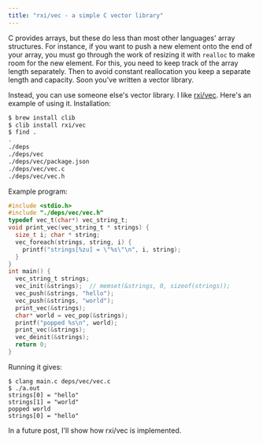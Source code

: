 ```yaml
---
title: "rxi/vec - a simple C vector library"
---
```


C provides arrays, but these do less than most other languages' array structures. For instance, if you want to push a new element onto the end of your array, you must go through the work of resizing it with `realloc` to make room for the new element. For this, you need to keep track of the array length separately. Then to avoid constant reallocation you keep a separate length and capacity. Soon you've written a vector library.

Instead, you can use someone else's vector library. I like [rxi/vec](https://github.com/rxi/vec). Here's an example of using it. Installation:

```sh
$ brew install clib
$ clib install rxi/vec
$ find .
.
./deps
./deps/vec
./deps/vec/package.json
./deps/vec/vec.c
./deps/vec/vec.h
```

Example program:

```c
#include <stdio.h>
#include "./deps/vec/vec.h"
typedef vec_t(char*) vec_string_t;
void print_vec(vec_string_t * strings) {
  size_t i; char * string;
  vec_foreach(strings, string, i) {
    printf("strings[%zu] = \"%s\"\n", i, string);
  }
}
int main() {
  vec_string_t strings;
  vec_init(&strings);  // memset(&strings, 0, sizeof(strings));
  vec_push(&strings, "hello");
  vec_push(&strings, "world");
  print_vec(&strings);
  char* world = vec_pop(&strings);
  printf("popped %s\n", world);
  print_vec(&strings);
  vec_deinit(&strings);
  return 0;
}
```

Running it gives:

```
$ clang main.c deps/vec/vec.c
$ ./a.out
strings[0] = "hello"
strings[1] = "world"
popped world
strings[0] = "hello"
```

In a future post, I'll show how rxi/vec is implemented.
